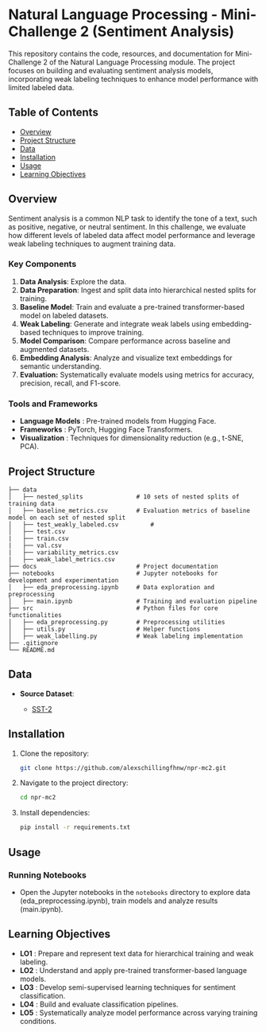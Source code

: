 # Natural Language Processing - Mini-Challenge 2 (Sentiment Analysis)

This repository contains the code, resources, and documentation for Mini-Challenge 2 of the Natural Language Processing module. The project focuses on building and evaluating sentiment analysis models, incorporating weak labeling techniques to enhance model performance with limited labeled data.

## Table of Contents

* [Overview](https://chatgpt.com/c/67652b0c-8330-8002-958b-3494dc3d9757#overview)
* [Project Structure](https://chatgpt.com/c/67652b0c-8330-8002-958b-3494dc3d9757#project-structure)
* [Data](https://chatgpt.com/c/67652b0c-8330-8002-958b-3494dc3d9757#data)
* [Installation](https://chatgpt.com/c/67652b0c-8330-8002-958b-3494dc3d9757#installation)
* [Usage](https://chatgpt.com/c/67652b0c-8330-8002-958b-3494dc3d9757#usage)
* [Learning Objectives](https://chatgpt.com/c/67652b0c-8330-8002-958b-3494dc3d9757#learning-objectives)

## Overview

Sentiment analysis is a common NLP task to identify the tone of a text, such as positive, negative, or neutral sentiment. In this challenge, we evaluate how different levels of labeled data affect model performance and leverage weak labeling techniques to augment training data.

### Key Components

1. **Data Analysis**: Explore the data.
2. **Data Preparation**: Ingest and split data into hierarchical nested splits for training.
3. **Baseline Model**: Train and evaluate a pre-trained transformer-based model on labeled datasets.
4. **Weak Labeling**: Generate and integrate weak labels using embedding-based techniques to improve training.
5. **Model Comparison**: Compare performance across baseline and augmented datasets.
6. **Embedding Analysis**: Analyze and visualize text embeddings for semantic understanding.
7. **Evaluation:** Systematically evaluate models using metrics for accuracy, precision, recall, and F1-score.

### Tools and Frameworks

* **Language Models** : Pre-trained models from Hugging Face.
* **Frameworks** : PyTorch, Hugging Face Transformers.
* **Visualization** : Techniques for dimensionality reduction (e.g., t-SNE, PCA).

## Project Structure

```plaintext
├── data
│   ├── nested_splits        		# 10 sets of nested splits of training data
│   ├── baseline_metrics.csv 		# Evaluation metrics of baseline model on each set of nested split
│   ├── test_weakly_labeled.csv         # 
│   ├── test.csv
|   ├── train.csv
|   ├── val.csv
|   ├── variability_metrics.csv
|   ├── weak_label_metrics.csv  
├── docs                     		# Project documentation
├── notebooks                		# Jupyter notebooks for development and experimentation
│   ├── eda_preprocessing.ipynb  	# Data exploration and preprocessing
│   ├── main.ipynb               	# Training and evaluation pipeline
├── src                      		# Python files for core functionalities
│   ├── eda_preprocessing.py     	# Preprocessing utilities
│   ├── utils.py                 	# Helper functions
│   ├── weak_labelling.py        	# Weak labeling implementation
├── .gitignore
└── README.md
```

## Data

* **Source Dataset**:

  * [SST-2](https://huggingface.co/datasets/sst2)

## Installation

1. Clone the repository:
   ```bash
   git clone https://github.com/alexschillingfhnw/npr-mc2.git
   ```
2. Navigate to the project directory:
   ```bash
   cd npr-mc2
   ```
3. Install dependencies:
   ```bash
   pip install -r requirements.txt
   ```

## Usage

### Running Notebooks

* Open the Jupyter notebooks in the `notebooks` directory to explore data (eda_preprocessing.ipynb), train models and analyze results (main.ipynb).

## Learning Objectives

* **LO1** : Prepare and represent text data for hierarchical training and weak labeling.
* **LO2** : Understand and apply pre-trained transformer-based language models.
* **LO3** : Develop semi-supervised learning techniques for sentiment classification.
* **LO4** : Build and evaluate classification pipelines.
* **LO5** : Systematically analyze model performance across varying training conditions.
